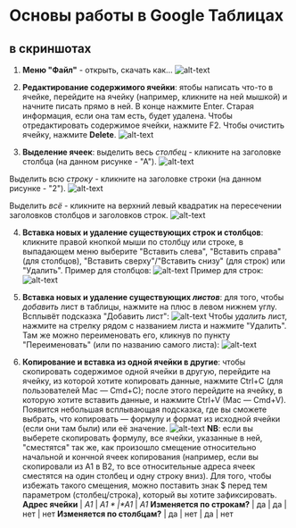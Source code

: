 # Основы работы в Google Таблицах
## в скриншотах

1. **Меню "Файл"** - открыть, скачать как...
![alt-text](https://raw.githubusercontent.com/creaciond/programming-compinst/master/%D1%81%D0%BA%D1%80%D0%B8%D0%BD%D1%8B%20-%20%D0%B3%D1%83%D0%B3%D0%BB%D1%82%D0%B0%D0%B1%D0%BB%D0%B8%D1%86%D1%8B/%D0%B3%D1%83%D0%B3%D0%BB%D1%82%D0%B0%D0%B1%D0%BB%D0%B8%D1%86%D1%8B%20-%200%20-%20%D1%84%D0%B0%D0%B9%D0%BB.png "Меню Файл")

2. **Редактирование содержимого ячейки**: ятобы написать что-то в ячейке, перейдите на ячейку (например, кликните на ней мышкой) и начните писать прямо в ней. В конце нажмите Enter. Старая информация, если она там есть, будет удалена. Чтобы отредактировать содержимое ячейки, нажмите F2. Чтобы очистить ячейку, нажмите **Delete**.
![alt-text](https://raw.githubusercontent.com/creaciond/programming-compinst/master/%D1%81%D0%BA%D1%80%D0%B8%D0%BD%D1%8B%20-%20%D0%B3%D1%83%D0%B3%D0%BB%D1%82%D0%B0%D0%B1%D0%BB%D0%B8%D1%86%D1%8B/%D0%B3%D1%83%D0%B3%D0%BB%D1%82%D0%B0%D0%B1%D0%BB%D0%B8%D1%86%D1%8B%20-%201%20-%20%D1%80%D0%B5%D0%B4%D0%B0%D0%BA%D1%82%D0%B8%D1%80%D0%BE%D0%B2%D0%B0%D0%BD%D0%B8%D0%B5%20%D1%8F%D1%87%D0%B5%D0%B9%D0%BA%D0%B8.png "Работа с ячейкой")

3. **Выделение ячеек**: выделить весь *столбец* - кликните на заголовке столбца (на данном рисунке - "А").
![alt-text](https://raw.githubusercontent.com/creaciond/programming-compinst/master/%D1%81%D0%BA%D1%80%D0%B8%D0%BD%D1%8B%20-%20%D0%B3%D1%83%D0%B3%D0%BB%D1%82%D0%B0%D0%B1%D0%BB%D0%B8%D1%86%D1%8B/%D0%B3%D1%83%D0%B3%D0%BB%D1%82%D0%B0%D0%B1%D0%BB%D0%B8%D1%86%D1%8B%20-%202%20-%20%D0%B2%D1%8B%D0%B4%D0%B5%D0%BB%D0%B8%D1%82%D1%8C%20%D1%81%D1%82%D0%BE%D0%BB%D0%B1%D0%B5%D1%86.png "Выделение всего столбца")

Выделить всю *строку* - кликните на заголовке строки (на данном рисунке - "2").
![alt-text](https://raw.githubusercontent.com/creaciond/programming-compinst/master/%D1%81%D0%BA%D1%80%D0%B8%D0%BD%D1%8B%20-%20%D0%B3%D1%83%D0%B3%D0%BB%D1%82%D0%B0%D0%B1%D0%BB%D0%B8%D1%86%D1%8B/%D0%B3%D1%83%D0%B3%D0%BB%D1%82%D0%B0%D0%B1%D0%BB%D0%B8%D1%86%D1%8B%20-%202%20-%20%D0%B2%D1%8B%D0%B4%D0%B5%D0%BB%D0%B8%D1%82%D1%8C%20%D1%81%D1%82%D1%80%D0%BE%D0%BA%D1%83.png "Выделение всей строки")

Выделить *всё* - кликните на верхний левый квадратик на пересечении заголовков столбцов и заголовков строк.
![alt-text](https://raw.githubusercontent.com/creaciond/programming-compinst/master/%D1%81%D0%BA%D1%80%D0%B8%D0%BD%D1%8B%20-%20%D0%B3%D1%83%D0%B3%D0%BB%D1%82%D0%B0%D0%B1%D0%BB%D0%B8%D1%86%D1%8B/%D0%B3%D1%83%D0%B3%D0%BB%D1%82%D0%B0%D0%B1%D0%BB%D0%B8%D1%86%D1%8B%20-%202%20-%20%D0%B2%D1%8B%D0%B4%D0%B5%D0%BB%D0%B8%D1%82%D1%8C%20%D0%B2%D1%81%D1%91.png "Выделить всё")

4. **Вставка новых и удаление существующих строк и столбцов**: кликните правой кнопкой мыши по столбцу или строке, в выпадающем меню выберите "Вставить слева", "Вставить справа" (для столбцов), "Вставить сверху"/"Вставить снизу" (для строк) или "Удалить".
Пример для столбцов:
![alt-text](https://raw.githubusercontent.com/creaciond/programming-compinst/master/%D1%81%D0%BA%D1%80%D0%B8%D0%BD%D1%8B%20-%20%D0%B3%D1%83%D0%B3%D0%BB%D1%82%D0%B0%D0%B1%D0%BB%D0%B8%D1%86%D1%8B/%D0%B3%D1%83%D0%B3%D0%BB%D1%82%D0%B0%D0%B1%D0%BB%D0%B8%D1%86%D1%8B%20-%203%20-%20%D0%B2%D1%81%D1%82%D0%B0%D0%B2%D0%BA%D0%B0%20%D1%81%D1%82%D0%BE%D0%BB%D0%B1%D1%86%D0%BE%D0%B2.png "Вставка и удаление — столбцы")
Пример для строк:
![alt-text](https://raw.githubusercontent.com/creaciond/programming-compinst/master/%D1%81%D0%BA%D1%80%D0%B8%D0%BD%D1%8B%20-%20%D0%B3%D1%83%D0%B3%D0%BB%D1%82%D0%B0%D0%B1%D0%BB%D0%B8%D1%86%D1%8B/%D0%B3%D1%83%D0%B3%D0%BB%D1%82%D0%B0%D0%B1%D0%BB%D0%B8%D1%86%D1%8B%20-%203%20-%20%D0%B2%D1%81%D1%82%D0%B0%D0%B2%D0%BA%D0%B0%20%D1%81%D1%82%D1%80%D0%BE%D0%BA.png "Вставка и удаление — строки")

5. **Вставка новых и удаление существующих *листов***: для того, чтобы *добавить* лист в таблицы, нажмите на плюс в левом нижнем углу. Всплывёт подсказка "Добавить лист":
![alt-text](https://raw.githubusercontent.com/creaciond/programming-compinst/master/%D1%81%D0%BA%D1%80%D0%B8%D0%BD%D1%8B%20-%20%D0%B3%D1%83%D0%B3%D0%BB%D1%82%D0%B0%D0%B1%D0%BB%D0%B8%D1%86%D1%8B/%D0%B3%D1%83%D0%B3%D0%BB%D1%82%D0%B0%D0%B1%D0%BB%D0%B8%D1%86%D1%8B%20-%204%20-%20%D0%B4%D0%BE%D0%B1%D0%B0%D0%B2%D0%B8%D1%82%D1%8C%20%D0%BB%D0%B8%D1%81%D1%82.png "Добавление листа")
Чтобы *удалить* лист, нажмите на стрелку рядом с названием листа и нажмите "Удалить". Там же можно переименовать его, кликнув по пункту "Переименовать" (или по названию самого листа):
![alt-text](https://raw.githubusercontent.com/creaciond/programming-compinst/master/%D1%81%D0%BA%D1%80%D0%B8%D0%BD%D1%8B%20-%20%D0%B3%D1%83%D0%B3%D0%BB%D1%82%D0%B0%D0%B1%D0%BB%D0%B8%D1%86%D1%8B/%D0%B3%D1%83%D0%B3%D0%BB%D1%82%D0%B0%D0%B1%D0%BB%D0%B8%D1%86%D1%8B%20-%205%20-%20%D1%83%D0%B4%D0%B0%D0%BB%D0%B8%D1%82%D1%8C%20%D0%BB%D0%B8%D1%81%D1%82.png "Удаление листа")

6. **Копирование и вставка из одной ячейки в другие**: чтобы скопировать содержимое одной ячейки в другую, перейдите на ячейку, из которой хотите копировать данные, нажмите Ctrl+C (для пользователей Mac — Cmd+C); после этого перейдите на ячейку, в которую хотите вставить данные, и нажмите Ctrl+V (Mac — Cmd+V). Появится небольшая всплывающая подсказка, где вы сможете выбрать, что копировать — формулу и формат из исходной ячейки (если они там были) или её значение.
![alt-text](https://raw.githubusercontent.com/creaciond/programming-compinst/master/%D1%81%D0%BA%D1%80%D0%B8%D0%BD%D1%8B%20-%20%D0%B3%D1%83%D0%B3%D0%BB%D1%82%D0%B0%D0%B1%D0%BB%D0%B8%D1%86%D1%8B/%D0%B3%D1%83%D0%B3%D0%BB%D1%82%D0%B0%D0%B1%D0%BB%D0%B8%D1%86%D1%8B%20-%206%20-%20%D0%B2%D1%81%D1%82%D0%B0%D0%B2%D0%B8%D1%82%D1%8C%20%D0%B7%D0%BD%D0%B0%D1%87%D0%B5%D0%BD%D0%B8%D1%8F-%D1%84%D0%BE%D1%80%D0%BC%D0%B0%D1%82.png "Копирование и вставка")
**NB**: если вы выберете скопировать формулу, все ячейки, указанные в ней, "сместятся" так же, как произошло смещение относительно начальной и кончной ячеек копирования (например, если вы скопировали из А1 в В2, то все относительные адреса ячеек сместятся на один столбец и одну строку вниз). Для того, чтобы избежать такого смещения, можно поставить знак $ перед тем параметром (столбец/строка), который вы хотите зафиксировать.
**Адрес ячейки** | *A1* | *$A1* | *A$1* | *$A$1*
**Изменяется по строкам?** | да | да | нет | нет
**Изменяется по столбцам?** | да | нет | да | нет
